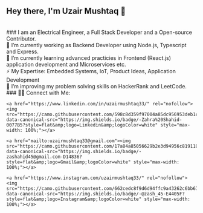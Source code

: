 ## Hey there, I'm Uzair Mushtaq 👋
<br />
### I am an Electrical Engineer, a Full Stack Developer and a Open-source Contributor.
<br />
🔭 I’m currently working as Backend Developer using Node.js, Typescript and Express.
<br />
🌱 I’m currently learning advanced practicies in Frontend (React.js) application development and Microservices etc.
<br />
⚡ My Expertise: Embedded Systems, IoT, Product Ideas, Application Development
<br />
👯 I’m improving my problem solving skills on HackerRank and LeetCode.
<br />
### 🤝🏻  Connect with Me: 
<p align="left" dir="auto">

    <a href="https://www.linkedin.com/in/uzairmushtaq33/" rel="nofollow"><img src="https://camo.githubusercontent.com/598c8d359f97004a85dc956953deb1c4ca3224732d71436bb16c841b0ca178f5/68747470733a2f2f696d672e736869656c64732e696f2f62616467652f2d5a616872612532305368616869642d3030373742353f7374796c653d666c6174266c6f676f3d4c696e6b6564696e266c6f676f436f6c6f723d7768697465" data-canonical-src="https://img.shields.io/badge/-Zahra%20Shahid-0077B5?style=flat&amp;logo=Linkedin&amp;logoColor=white" style="max-width: 100%;"></a>

    <a href="mailto:uzairmushtaq33@gmail.com"><img src="https://camo.githubusercontent.com/17a84a85056629b2e3d94956c8191105796959d718cb9349541748dba51b1674/68747470733a2f2f696d672e736869656c64732e696f2f62616467652f2d7a61736861686964343540676d61696c2e636f6d2d4431343833363f7374796c653d666c6174266c6f676f3d476d61696c266c6f676f436f6c6f723d7768697465" data-canonical-src="https://img.shields.io/badge/-zashahid45@gmail.com-D14836?style=flat&amp;logo=Gmail&amp;logoColor=white" style="max-width: 100%;"></a>

    <a href="https://www.instagram.com/uzairmushtaq33/" rel="nofollow"><img src="https://camo.githubusercontent.com/662cedc8f9d6d94ffc9a43262c6bb67afbd11f1443e059d634eacadcbe3fc2e3/68747470733a2f2f696d672e736869656c64732e696f2f62616467652f2d407a6173685f34352d4534343035463f7374796c653d666c6174266c6f676f3d496e7374616772616d266c6f676f436f6c6f723d7768697465" data-canonical-src="https://img.shields.io/badge/-@zash_45-E4405F?style=flat&amp;logo=Instagram&amp;logoColor=white" style="max-width: 100%;"></a>

<!--     <a href="https://leetcode.com/zashahid45/" rel="nofollow"><img src="https://camo.githubusercontent.com/82776eaf00c4c7a3692446452c25d3c855d76e3777ee7b653c9a79c0774a9356/68747470733a2f2f696d672e736869656c64732e696f2f62616467652f2d5a616872612532305368616869642d30303030303f7374796c653d666c6174266c6f676f3d4c656574636f6465266c6f676f436f6c6f723d79656c6c6f77" data-canonical-src="https://img.shields.io/badge/-Zahra%20Shahid-00000?style=flat&amp;logo=Leetcode&amp;logoColor=yellow" style="max-width: 100%;"></a> -->

<!--     <a href="https://www.facebook.com/zahra.shahid.5623" rel="nofollow"><img src="https://camo.githubusercontent.com/2d64070b2b701b13f8ed340911082f4a17c299e62603b9e5b461166ef1658016/68747470733a2f2f696d672e736869656c64732e696f2f62616467652f2d405a616872615368616869642d3138373746323f7374796c653d666c6174266c6f676f3d46616365626f6f6b266c6f676f436f6c6f723d7768697465" data-canonical-src="https://img.shields.io/badge/-@ZahraShahid-1877F2?style=flat&amp;logo=Facebook&amp;logoColor=white" style="max-width: 100%;"></a>
 -->
</p>


<!--
**MUzair030/MUzair030** is a ✨ _special_ ✨ repository because its `README.md` (this file) appears on your GitHub profile.
    

- 🔭 I’m currently working on ...
- 🌱 I’m currently learning ...
- 👯 I’m looking to collaborate on ...
- 🤔 I’m looking for help with ...
- 💬 Ask me about ...
- 📫 How to reach me: ...
- 😄 Pronouns: ...
- ⚡ Fun fact: ...
-->


